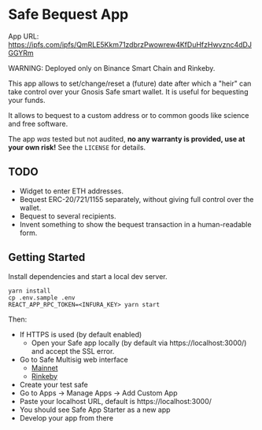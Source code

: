 # Safe Bequest App

App URL:
https://ipfs.com/ipfs/QmRLE5Kkm71zdbrzPwowrew4KfDuHfzHwvznc4dDJGGYRm

WARNING: Deployed only on Binance Smart Chain and Rinkeby.

This app allows to set/change/reset a (future) date after which a "heir" can take control over
your Gnosis Safe smart wallet. It is useful for bequesting your funds.

It allows to bequest to a custom address or to common goods like science and free software.

The app _was_ tested but not audited, **no any warranty is provided, use at your own risk!**
See the `LICENSE` for details.

## TODO

- Widget to enter ETH addresses.
- Bequest ERC-20/721/1155 separately, without giving full control over the wallet.
- Bequest to several recipients.
- Invent something to show the bequest transaction in a human-readable form.

## Getting Started

Install dependencies and start a local dev server.

```
yarn install
cp .env.sample .env
REACT_APP_RPC_TOKEN=<INFURA_KEY> yarn start
```

Then:

- If HTTPS is used (by default enabled)
  - Open your Safe app locally (by default via https://localhost:3000/) and accept the SSL error.
- Go to Safe Multisig web interface
  - [Mainnet](https://app.gnosis-safe.io)
  - [Rinkeby](https://rinkeby.gnosis-safe.io/app)
- Create your test safe
- Go to Apps -> Manage Apps -> Add Custom App
- Paste your localhost URL, default is https://localhost:3000/
- You should see Safe App Starter as a new app
- Develop your app from there
